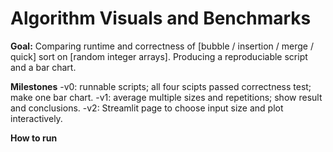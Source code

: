 # Algorithm Visuals and Benchmarks
**Goal:** Comparing runtime and correctness of [bubble / insertion / merge / quick] sort on [random integer arrays]. Producing a reproduciable script and a bar chart.

**Milestones**
-v0: runnable scripts; all four scipts passed correctness test; make one bar chart.
-v1: average multiple sizes and repetitions; show result and conclusions.
-v2: Streamlit page to choose input size and plot interactively.

**How to run**

